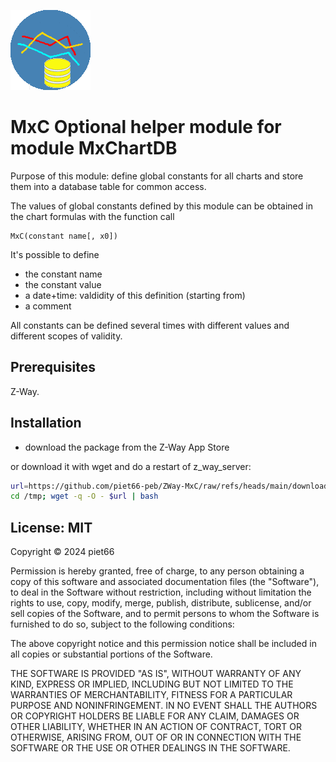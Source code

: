 
[![](MxC/htdocs/icon.png)](https://github.com/piet66-peb?tab=repositories)

# MxC Optional helper module for module MxChartDB

Purpose of this module: define global constants for all charts and store them into a database table for common access.

The values of global constants defined by this module can be obtained in the chart formulas with the function call 

    MxC(constant name[, x0])

It's possible to define
- the constant name
- the constant value
- a date+time: valdidity of this definition (starting from)
- a comment

All constants can be defined several times with different values and different scopes of validity.

## Prerequisites

Z-Way.

## Installation

- download the package from the Z-Way App Store

or download it with wget and do a restart of z_way_server:
```sh
url=https://github.com/piet66-peb/ZWay-MxC/raw/refs/heads/main/download_MxC.bash
cd /tmp; wget -q -O - $url | bash

```

## License: MIT

Copyright © 2024 piet66

Permission is hereby granted, free of charge, to any person obtaining a copy 
of this software and associated documentation files (the "Software"), to deal 
in the Software without restriction, including without limitation the rights 
to use, copy, modify, merge, publish, distribute, sublicense, and/or sell 
copies of the Software, and to permit persons to whom the Software is furnished 
to do so, subject to the following conditions:

The above copyright notice and this permission notice shall be included in all 
copies or substantial portions of the Software.

THE SOFTWARE IS PROVIDED "AS IS", WITHOUT WARRANTY OF ANY KIND, EXPRESS OR 
IMPLIED, INCLUDING BUT NOT LIMITED TO THE WARRANTIES OF MERCHANTABILITY, 
FITNESS FOR A PARTICULAR PURPOSE AND NONINFRINGEMENT. IN NO EVENT SHALL 
THE AUTHORS OR COPYRIGHT HOLDERS BE LIABLE FOR ANY CLAIM, DAMAGES OR OTHER 
LIABILITY, WHETHER IN AN ACTION OF CONTRACT, TORT OR OTHERWISE, ARISING FROM, 
OUT OF OR IN CONNECTION WITH THE SOFTWARE OR THE USE OR OTHER DEALINGS IN THE 
SOFTWARE.

